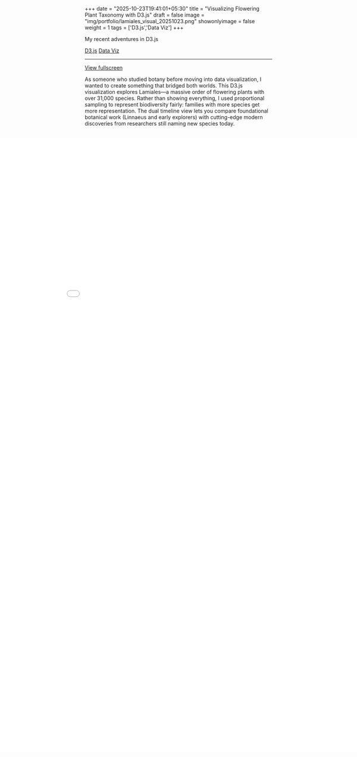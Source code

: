 +++
date = "2025-10-23T19:41:01+05:30"
title = "Visualizing Flowering Plant Taxonomy with D3.js"
draft = false
image = "img/portfolio/lamiales_visual_20251023.png"
showonlyimage = false
weight = 1
tags = ['D3.js','Data Viz']
+++

My recent adventures in D3.js

<div class=Tags>
<span><a href="/tags/python/">D3.js</a></span>
<span><a href="/tags/data-viz/">Data Viz</a></span>
</div>
<!--more-->
<hr>


<!--{{< lamiales-viz >}}-->

[View fullscreen](/projects/plant-taxonomy/index.html)

As someone who studied botany before moving into data visualization, I wanted to create something that bridged both worlds. This D3.js visualization explores Lamiales—a massive order of flowering plants with over 31,000 species. Rather than showing everything, I used proportional sampling to represent biodiversity fairly: families with more species get more representation. The dual timeline view lets you compare foundational botanical work (Linnaeus and early explorers) with cutting-edge modern discoveries from researchers still naming new species today.

<br>

<style>
  .viz-container {
    width: 100vw;
    position: relative;
    left: 50%;
    right: 50%;
    margin-left: -50vw;
    margin-right: -50vw;
    max-width: 100vw;
  }
  .viz-container iframe {
    width: 100%;
    height: 1650px;
    border: none;
  }
  
  /* Responsive: smaller on mobile */
  @media (max-width: 768px) {
    .viz-container iframe {
      height: 500px;
    }
  }
</style>

<div class="viz-container">
  <iframe 
    src="/projects/plant-taxonomy/index.html" 
    width="100%" 
    height="700px" 
    frameborder="0"
    title="Lamiales Taxonomy Visualization">
  </iframe>
</div>
